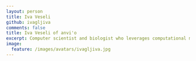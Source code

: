 ```yaml
---
layout: person
title: Iva Veseli
github: ivagljiva
comments: false
title: Iva Veseli of anvi'o
excerpt: Computer scientist and biologist who leverages computational methods to study microbial metabolism in environmental metagenomes.
image:
  feature: /images/avatars/ivagljiva.jpg
---
```

